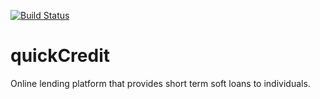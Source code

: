 [![Build Status](https://travis-ci.org/Bam92/quickCredit.svg?branch=master)](https://travis-ci.org/Bam92/quickCredit)
# quickCredit
Online lending platform that provides short term soft loans to individuals.
